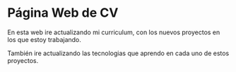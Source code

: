 # Página Web de CV

En esta web ire actualizando mi curriculum, con los nuevos proyectos en los que estoy trabajando.

También ire actualizando las tecnologias que aprendo en cada uno de estos proyectos.

